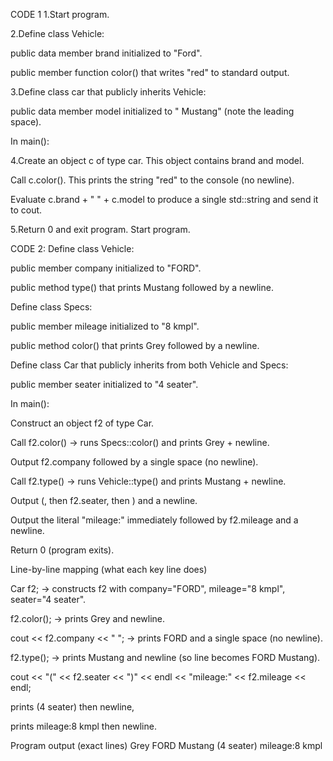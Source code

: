 CODE 1
1.Start program.

2.Define class Vehicle:

public data member brand initialized to "Ford".

public member function color() that writes "red" to standard output.

3.Define class car that publicly inherits Vehicle:

public data member model initialized to " Mustang" (note the leading space).

In main():

4.Create an object c of type car. This object contains brand and model.

Call c.color(). This prints the string "red" to the console (no newline).

Evaluate c.brand + " " + c.model to produce a single std::string and send it to cout.

5.Return 0 and exit program.
Start program.

CODE 2:
Define class Vehicle:

public member company initialized to "FORD".

public method type() that prints Mustang followed by a newline.

Define class Specs:

public member mileage initialized to "8 kmpl".

public method color() that prints Grey followed by a newline.

Define class Car that publicly inherits from both Vehicle and Specs:

public member seater initialized to "4 seater".

In main():

Construct an object f2 of type Car.

Call f2.color() → runs Specs::color() and prints Grey + newline.

Output f2.company followed by a single space (no newline).

Call f2.type() → runs Vehicle::type() and prints Mustang + newline.

Output (, then f2.seater, then ) and a newline.

Output the literal "mileage:" immediately followed by f2.mileage and a newline.

Return 0 (program exits).

Line-by-line mapping (what each key line does)

Car f2; → constructs f2 with company="FORD", mileage="8 kmpl", seater="4 seater".

f2.color(); → prints Grey and newline.

cout << f2.company << " "; → prints FORD and a single space (no newline).

f2.type(); → prints Mustang and newline (so line becomes FORD Mustang).

cout << "(" << f2.seater << ")" << endl << "mileage:" << f2.mileage << endl;

prints (4 seater) then newline,

prints mileage:8 kmpl then newline.

Program output (exact lines)
Grey
FORD Mustang
(4 seater)
mileage:8 kmpl

